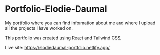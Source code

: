 # Portfolio-Elodie-Daumal

My portfolio where you can find information about me and where I upload all the projects I have worked on.

This portfolio was created using React and Tailwind CSS.

Live site: https://elodiedaumal-portfolio.netlify.app/
